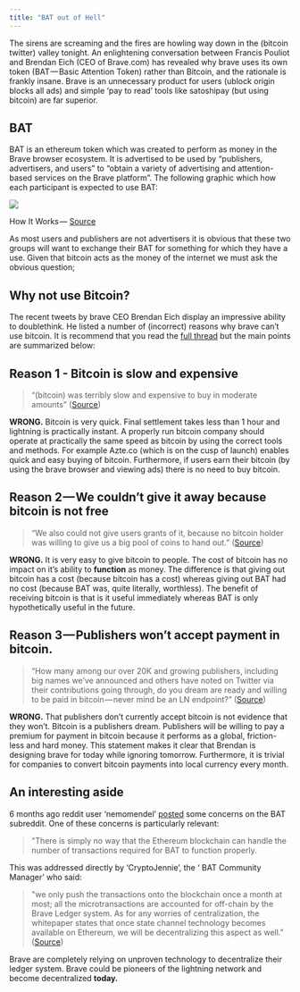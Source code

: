 ```yaml
---
title: "BAT out of Hell"
---
```


The sirens are screaming and the fires are howling way down in the (bitcoin twitter) valley tonight. An enlightening conversation between Francis Pouliot and Brendan Eich (CEO of Brave.com) has revealed why brave uses its own token (BAT — Basic Attention Token) rather than Bitcoin, and the rationale is frankly insane. Brave is an unnecessary product for users (ublock origin blocks all ads) and simple ‘pay to read’ tools like satoshipay (but using bitcoin) are far superior.

## BAT

BAT is an ethereum token which was created to perform as money in the Brave browser ecosystem. It is advertised to be used by “publishers, advertisers, and users” to “obtain a variety of advertising and attention-based services on the Brave platform”. The following graphic which how each participant is expected to use BAT:

![](/img/bat.jpg)

How It Works — [Source](https://basicattentiontoken.org/images/bat_triad_diagram.png)

As most users and publishers are not advertisers it is obvious that these two groups will want to exchange their BAT for something for which they have a use. Given that bitcoin acts as the money of the internet we must ask the obvious question;

## Why not use Bitcoin?

The recent tweets by brave CEO Brendan Eich display an impressive ability to doublethink. He listed a number of (incorrect) reasons why brave can’t use bitcoin. It is recommend that you read the [full thread](https://twitter.com/hasufl/status/1036641527232163840) but the main points are summarized below:

## Reason 1 - Bitcoin is slow and expensive

> “(bitcoin) was terribly slow and expensive to buy in moderate amounts” ([Source](https://twitter.com/BrendanEich/status/1036734675014696960))

**WRONG.** Bitcoin is very quick. Final settlement takes less than 1 hour and lightning is practically instant. A properly run bitcoin company should operate at practically the same speed as bitcoin by using the correct tools and methods. For example Azte.co (which is on the cusp of launch) enables quick and easy buying of bitcoin. Furthermore, if users earn their bitcoin (by using the brave browser and viewing ads) there is no need to buy bitcoin.

## Reason 2 — We couldn’t give it away because bitcoin is not free

> “We also could not give users grants of it, because no bitcoin holder was willing to give us a big pool of coins to hand out.” ([Source](https://twitter.com/BrendanEich/status/1036734675014696960))

**WRONG.** It is very easy to give bitcoin to people. The cost of bitcoin has no impact on it’s ability to **function** as money. The difference is that giving out bitcoin has a cost (because bitcoin has a cost) whereas giving out BAT had no cost (because BAT was, quite literally, worthless). The benefit of receiving bitcoin is that is it useful immediately whereas BAT is only hypothetically useful in the future.

## Reason 3 — Publishers won’t accept payment in bitcoin.

> “How many among our over 20K and growing publishers, including big names we’ve announced and others have noted on Twitter via their contributions going through, do you dream are ready and willing to be paid in bitcoin — never mind be an LN endpoint?” ([Source](https://twitter.com/BrendanEich/status/1036727958520586240))

**WRONG.** That publishers don’t currently accept bitcoin is not evidence that they won’t. Bitcoin is a publishers dream. Publishers will be willing to pay a premium for payment in bitcoin because it performs as a global, friction-less and hard money. This statement makes it clear that Brendan is designing brave for today while ignoring tomorrow. Furthermore, it is trivial for companies to convert bitcoin payments into local currency every month.

## An interesting aside

6 months ago reddit user ‘nemomendel’ [posted](https://www.reddit.com/r/BATProject/comments/80xpzy/had_to_sell_my_tokens/duyy7ry/) some concerns on the BAT subreddit. One of these concerns is particularly relevant:

> "There is simply no way that the Ethereum blockchain can handle the number of transactions required for BAT to function properly.

This was addressed directly by ‘CryptoJennie’, the ‘ BAT Community Manager’ who said:

> "we only push the transactions onto the blockchain once a month at most; all the microtransactions are accounted for off-chain by the Brave Ledger system. As for any worries of centralization, the whitepaper states that once state channel technology becomes available on Ethereum, we will be decentralizing this aspect as well." ([Source](https://www.reddit.com/r/BATProject/comments/80xpzy/had_to_sell_my_tokens/duyy7ry))

Brave are completely relying on unproven technology to decentralize their ledger system. Brave could be pioneers of the lightning network and become decentralized **today.**
